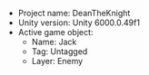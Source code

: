<!-- UNITY CODE ASSIST INSTRUCTIONS START -->
- Project name: DeanTheKnight
- Unity version: Unity 6000.0.49f1
- Active game object:
  - Name: Jack
  - Tag: Untagged
  - Layer: Enemy
<!-- UNITY CODE ASSIST INSTRUCTIONS END -->